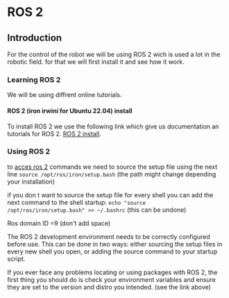 # ROS 2

## Introduction 
For the control of the robot we will be using ROS 2 wich is used a lot in the robotic field. for that we will first install it and see how it work.

### Learning ROS 2

We will be using diffrent online tutorials.

#### ROS 2 (iron irwini for Ubuntu 22.04) install 
To install ROS 2 we use the following link  which give us documentation an tutorials for ROS 2. [ROS 2 install](https://docs.ros.org/en/iron/Tutorials.html).


### Using ROS 2

to [acces ros 2](https://docs.ros.org/en/iron/Tutorials/Beginner-CLI-Tools/Configuring-ROS2-Environment.html) commands we need to source the setup file
 using the next line ```source /opt/ros/iron/setup.bash``` (the path might change depending your installation)

 if you don t want to  source the setup file for every shell you can add the next command to the shell startup:
 ```echo "source /opt/ros/iron/setup.bash" >> ~/.bashrc```  (this can be undone)

 Ros domain ID =9 (don't add space)

The ROS 2 development environment needs to be correctly configured before use. This can be done in two ways: either sourcing the setup files in every new shell you open, or adding the source command to your startup script.

If you ever face any problems locating or using packages with ROS 2, the first thing you should do is check your environment variables and ensure they are set to the version and distro you intended. (see the link above)